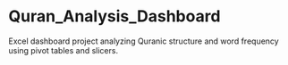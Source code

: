 # Quran_Analysis_Dashboard
Excel dashboard project analyzing Quranic structure and word frequency using pivot tables and slicers.
